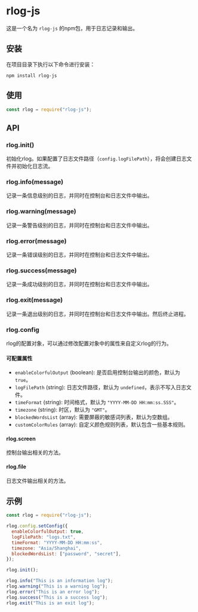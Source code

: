 # rlog-js

这是一个名为 `rlog-js` 的npm包，用于日志记录和输出。

## 安装

在项目目录下执行以下命令进行安装：

```
npm install rlog-js
```

## 使用

```javascript
const rlog = require("rlog-js");
```

## API

### rlog.init()

初始化rlog。如果配置了日志文件路径（`config.logFilePath`），将会创建日志文件并初始化日志流。

### rlog.info(message)

记录一条信息级别的日志，并同时在控制台和日志文件中输出。

### rlog.warning(message)

记录一条警告级别的日志，并同时在控制台和日志文件中输出。

### rlog.error(message)

记录一条错误级别的日志，并同时在控制台和日志文件中输出。

### rlog.success(message)

记录一条成功级别的日志，并同时在控制台和日志文件中输出。

### rlog.exit(message)

记录一条退出级别的日志，并同时在控制台和日志文件中输出。然后终止进程。

### rlog.config

rlog的配置对象，可以通过修改配置对象中的属性来自定义rlog的行为。

#### 可配置属性

- `enableColorfulOutput` (boolean): 是否启用控制台输出的颜色，默认为 `true`。
- `logFilePath` (string): 日志文件路径，默认为 `undefined`，表示不写入日志文件。
- `timeFormat` (string): 时间格式，默认为 `"YYYY-MM-DD HH:mm:ss.SSS"`。
- `timezone` (string): 时区，默认为 `"GMT"`。
- `blockedWordsList` (array): 需要屏蔽的敏感词列表，默认为空数组。
- `customColorRules` (array): 自定义颜色规则列表，默认包含一些基本规则。

#### rlog.screen

控制台输出相关的方法。

#### rlog.file

日志文件输出相关的方法。

## 示例

```javascript
const rlog = require("rlog-js");

rlog.config.setConfig({
  enableColorfulOutput: true,
  logFilePath: "logs.txt",
  timeFormat: "YYYY-MM-DD HH:mm:ss",
  timezone: "Asia/Shanghai",
  blockedWordsList: ["password", "secret"],
});

rlog.init();

rlog.info("This is an information log");
rlog.warning("This is a warning log");
rlog.error("This is an error log");
rlog.success("This is a success log");
rlog.exit("This is an exit log");
```
